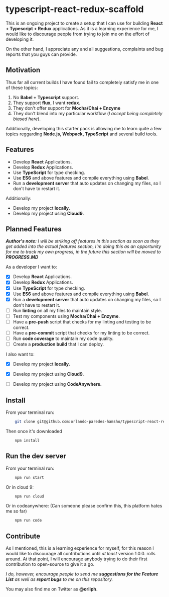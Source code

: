# typescript-react-redux-scaffold
This is an ongoing project to create a setup that I can use for building **React + Typescript + Redux** applications. 
As it is a learning experience for me, I would like to discourage people from trying to join me on the effort of developing it.

On the other hand, I appreciate any and all suggestions, complaints and bug reports that you guys can provide.

## Motivation
Thus far all current builds I have found fail to completely satisfy me in one of these topics:

1. No **Babel + Typescript** support.
2. They support **flux**, I want **redux**.
3. They don't offer support for **Mocha/Chai + Enzyme**
4. They don't blend into my particular workflow (*I accept being completely biased here*).

Additionally, developing this starter pack is allowing me to learn quite a few topics reggarding **Node.js, Webpack, TypeScript** and
several build tools.

## Features

* Develop **React** Applications.
* Develop **Redux** Applications.
* Use **TypeScript** for type checking.
* Use **ES6** and above features and compile everything using **Babel**.
* Run a **development server** that auto updates on changing my files, so I don't have to restart it.

Additionally:

* Develop my project **locally.**
* Develop my project using **Cloud9.**

## Planned Features
***Author's note:*** *I will be striking off features in this section as soon as they get added into the actual features section,
I'm doing this as an opportunity for me to track my own progress, in the future this section will be moved to **PROGRESS.MD***

As a developer I want to:

- [x] Develop **React** Applications.
- [x] Develop **Redux** Applications.
- [x] Use **TypeScript** for type checking.
- [x] Use **ES6** and above features and compile everything using **Babel**.
- [x] Run a **development server** that auto updates on changing my files, so I don't have to restart it.
- [ ] Run **linting** on all my files to maintain style.
- [ ] Test my components using **Mocha/Chai + Enzyme**.
- [ ] Have a **pre-push** script that checks for my linting and testing to be correct.
- [ ] Have a **pre-commit** script that checks for my linting to be correct.
- [ ] Run **code coverage** to maintain my code quality.
- [ ] Create a **production build** that I can deploy.

I also want to:

- [x] Develop my project **locally.**
- [x] Develop my project using **Cloud9.**
- [ ] Develop my project using **CodeAnywhere.**


## Install ##

From your terminal run:

```bash
    git clone git@github.com:orlando-paredes-hamsho/typescript-react-redux-scaffold.git
```

Then once it's downloaded

```bash
    npm install
```

## Run the dev server ##

From your terminal run:

```bash
    npm run start 
```

Or in cloud 9:

```bash
    npm run cloud
```

Or in codeanywhere: (Can someone please confirm this, this platform hates me so far)

```bash
    npm run code
```

## Contribute
As I mentioned, this is a learning experience for myself, for this reason I would like to discourage all contributions until *at least*
version 1.0.0. rolls around. At that point, I will encourage anybody trying to do their first contribution to open-source to give it a go.

*I do, however, encourage people to send me **suggestions for the Feature List** as well as **report bugs** to me on this repository.*

You may also find me on Twitter as **@orliph.**
